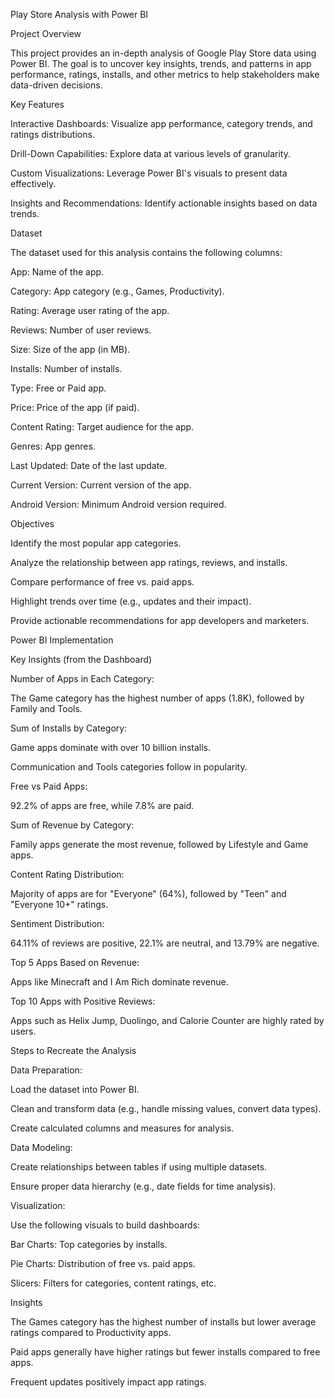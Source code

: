 Play Store Analysis with Power BI

Project Overview

This project provides an in-depth analysis of Google Play Store data using Power BI. The goal is to uncover key insights, trends, and patterns in app performance, ratings, installs, and other metrics to help stakeholders make data-driven decisions.

Key Features

Interactive Dashboards: Visualize app performance, category trends, and ratings distributions.

Drill-Down Capabilities: Explore data at various levels of granularity.

Custom Visualizations: Leverage Power BI's visuals to present data effectively.

Insights and Recommendations: Identify actionable insights based on data trends.

Dataset

The dataset used for this analysis contains the following columns:

App: Name of the app.

Category: App category (e.g., Games, Productivity).

Rating: Average user rating of the app.

Reviews: Number of user reviews.

Size: Size of the app (in MB).

Installs: Number of installs.

Type: Free or Paid app.

Price: Price of the app (if paid).

Content Rating: Target audience for the app.

Genres: App genres.

Last Updated: Date of the last update.

Current Version: Current version of the app.

Android Version: Minimum Android version required.

Objectives

Identify the most popular app categories.

Analyze the relationship between app ratings, reviews, and installs.

Compare performance of free vs. paid apps.

Highlight trends over time (e.g., updates and their impact).

Provide actionable recommendations for app developers and marketers.

Power BI Implementation

Key Insights (from the Dashboard)

Number of Apps in Each Category:

The Game category has the highest number of apps (1.8K), followed by Family and Tools.

Sum of Installs by Category:

Game apps dominate with over 10 billion installs.

Communication and Tools categories follow in popularity.

Free vs Paid Apps:

92.2% of apps are free, while 7.8% are paid.

Sum of Revenue by Category:

Family apps generate the most revenue, followed by Lifestyle and Game apps.

Content Rating Distribution:

Majority of apps are for "Everyone" (64%), followed by "Teen" and "Everyone 10+" ratings.

Sentiment Distribution:

64.11% of reviews are positive, 22.1% are neutral, and 13.79% are negative.

Top 5 Apps Based on Revenue:

Apps like Minecraft and I Am Rich dominate revenue.

Top 10 Apps with Positive Reviews:

Apps such as Helix Jump, Duolingo, and Calorie Counter are highly rated by users.

Steps to Recreate the Analysis

Data Preparation:

Load the dataset into Power BI.

Clean and transform data (e.g., handle missing values, convert data types).

Create calculated columns and measures for analysis.

Data Modeling:

Create relationships between tables if using multiple datasets.

Ensure proper data hierarchy (e.g., date fields for time analysis).

Visualization:

Use the following visuals to build dashboards:

Bar Charts: Top categories by installs.

Pie Charts: Distribution of free vs. paid apps.

Slicers: Filters for categories, content ratings, etc.

Insights

The Games category has the highest number of installs but lower average ratings compared to Productivity apps.

Paid apps generally have higher ratings but fewer installs compared to free apps.

Frequent updates positively impact app ratings.

